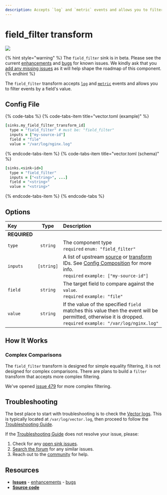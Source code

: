 ```yaml
---
description: Accepts `log` and `metric` events and allows you to filter events by a field's value.
---
```


<!--
     THIS FILE IS AUTOOGENERATED!

     To make changes please edit the template located at:

     scripts/generate/templates/docs/usage/configuration/transforms/field_filter.md.erb
-->

# field_filter transform

![][images.field_filter_transform]

{% hint style="warning" %}
The `field_filter` sink is in beta. Please see the current
[enhancements][url.field_filter_transform_enhancements] and
[bugs][url.field_filter_transform_bugs] for known issues.
We kindly ask that you [add any missing issues][url.new_field_filter_transform_issues]
as it will help shape the roadmap of this component.
{% endhint %}

The `field_filter` transform accepts [`log`][docs.log_event] and [`metric`][docs.metric_event] events and allows you to filter events by a field's value.

## Config File

{% code-tabs %}
{% code-tabs-item title="vector.toml (example)" %}
```coffeescript
[sinks.my_field_filter_transform_id]
  type = "field_filter" # must be: "field_filter"
  inputs = ["my-source-id"]
  field = "file"
  value = "/var/log/nginx.log"
```
{% endcode-tabs-item %}
{% code-tabs-item title="vector.toml (schema)" %}
```coffeescript
[sinks.<sink-id>]
  type = "field_filter"
  inputs = ["<string>", ...]
  field = "<string>"
  value = "<string>"
```
{% endcode-tabs-item %}
{% endcode-tabs %}

## Options

| Key  | Type  | Description |
|:-----|:-----:|:------------|
| **REQUIRED** | | |
| `type` | `string` | The component type<br />`required` `enum: "field_filter"` |
| `inputs` | `[string]` | A list of upstream [source][docs.sources] or [transform][docs.transforms] IDs. See [Config Composition][docs.config_composition] for more info.<br />`required` `example: ["my-source-id"]` |
| `field` | `string` | The target field to compare against the `value`.<br />`required` `example: "file"` |
| `value` | `string` | If the value of the specified `field` matches this value then the event will be permitted, otherwise it is dropped.<br />`required` `example: "/var/log/nginx.log"` |

## How It Works



### Complex Comparisons

The `field_filter` transform is designed for simple equality filtering, it is
not designed for complex comparisons. There are plans to build a `filter`
transform that accepts more complex filtering.

We've opened [issue 479][url.issue_479] for more complex filtering.

## Troubleshooting

The best place to start with troubleshooting is to check the
[Vector logs][docs.monitoring_logs]. This is typically located at
`/var/log/vector.log`, then proceed to follow the
[Troubleshooting Guide][docs.troubleshooting].

If the [Troubleshooting Guide][docs.troubleshooting] does not resolve your
issue, please:

1. Check for any [open sink issues][url.field_filter_transform_issues].
2. [Search the forum][url.search_forum] for any similar issues.
2. Reach out to the [community][url.community] for help.

## Resources

* [**Issues**][url.field_filter_transform_issues] - [enhancements][url.field_filter_transform_enhancements] - [bugs][url.field_filter_transform_bugs]
* [**Source code**][url.field_filter_transform_source]


[docs.config_composition]: ../../../usage/configuration/README.md#composition
[docs.log_event]: ../../../about/data-model.md#log
[docs.metric_event]: ../../../about/data-model.md#metric
[docs.monitoring_logs]: ../../../usage/administration/monitoring.md#logs
[docs.sources]: ../../../usage/configuration/sources
[docs.transforms]: ../../../usage/configuration/transforms
[docs.troubleshooting]: ../../../usage/guides/troubleshooting.md
[images.field_filter_transform]: ../../../assets/field_filter-transform.svg
[url.community]: https://vector.dev/community
[url.field_filter_transform_bugs]: https://github.com/timberio/vector/issues?q=is%3Aopen+is%3Aissue+label%3A%22Transform%3A+field_filter%22+label%3A%22Type%3A+Bug%22
[url.field_filter_transform_enhancements]: https://github.com/timberio/vector/issues?q=is%3Aopen+is%3Aissue+label%3A%22Transform%3A+field_filter%22+label%3A%22Type%3A+Enhancement%22
[url.field_filter_transform_issues]: https://github.com/timberio/vector/issues?q=is%3Aopen+is%3Aissue+label%3A%22Transform%3A+field_filter%22
[url.field_filter_transform_source]: https://github.com/timberio/vector/tree/master/src/transforms/field_filter.rs
[url.issue_479]: https://github.com/timberio/vector/issues/479
[url.new_field_filter_transform_issues]: https://github.com/timberio/vector/issues?q=is%3Aopen+is%3Aissue+label%3A%22Transform%3A+new_field_filter%22
[url.search_forum]: https://forum.vector.dev/search?expanded=true
